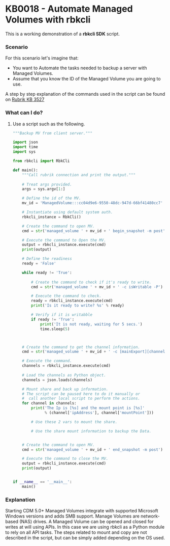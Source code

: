 # KB0018 - Automate Managed Volumes with rbkcli

This is a working demonstration of a **rbkcli SDK** script.

### Scenario
For this scenario let's imagine that:
- You want to Automate the tasks needed to backup a server with Managed Volumes.
- Assume that you know the ID of the Managed Volume you are going to use.

A step by step explanation of the commands used in the script can be found on [Rubrik KB 3527](https://support.rubrik.com/s/article/000003527)

### What can I do?
1. Use a script such as the following.
	```python
	"""Backup MV from client server."""

	import json
	import time
	import sys

	from rbkcli import RbkCli

	def main():
		"""Call rubrik connection and print the output."""
		
		# Treat args provided.
		args = sys.argv[1:]

		# Define the id of the MV.
		mv_id = 'ManagedVolume:::cc04d9e6-9550-48dc-947d-66bf41480cc7'

		# Instantiate using default system auth.
		rbkcli_instance = RbkCli()

		# Create the command to open MV.
		cmd = str('managed_volume ' + mv_id + ' begin_snapshot -m post')

		# Execute the command to Open the MV.
		output = rbkcli_instance.execute(cmd)
		print(output)

		# Define the readiness
		ready = 'False'

		while ready != 'True':
			
			# Create the command to check if it's ready to write.
			cmd = str('managed_volume ' + mv_id + ' -c isWritable -P')

			# Execute the command to check.
			ready = rbkcli_instance.execute(cmd)
			print('Is it ready to write? %s' % ready)

			# Verify if it is writabble
			if ready != 'True':
				print('It is not ready, waiting for 5 secs.')
				time.sleep(5)



		# Create the command to get the channel information.
		cmd = str('managed_volume ' + mv_id + ' -c [mainExport][channels]')

		# Execute the command.
		channels = rbkcli_instance.execute(cmd)
		
		# Load the channels as Python object.
		channels = json.loads(channels)

		# Mount share and back up information.
		# The script can be paused here to do it manually or
		#  call another local script to perform the actions.
		for channel in channels:
			print('The Ip is [%s] and the mount point is [%s]'
				  % (channel['ipAddress'], channel['mountPoint']))

			# Use these 2 vars to mount the share.

			# Use the share mount information to backup the Data.


		# Create the command to open MV.
		cmd = str('managed_volume ' + mv_id + ' end_snapshot -m post')

		# Execute the command to close the MV.
		output = rbkcli_instance.execute(cmd)
		print(output)


	if __name__ == '__main__':
		main()
	```


### Explanation
Starting CDM 5.0+ Managed Volumes integrate with supported Microsoft Windows versions and adds SMB support.
Manage Volumes are network-based (NAS) drives. A Managed Volume can be opened and closed for writes at will using APIs.
In this case we are using rbkcli as a Python module to rely on all API tasks.
The steps related to mount and copy are not described in the script, but can be simply added depending on the OS used.